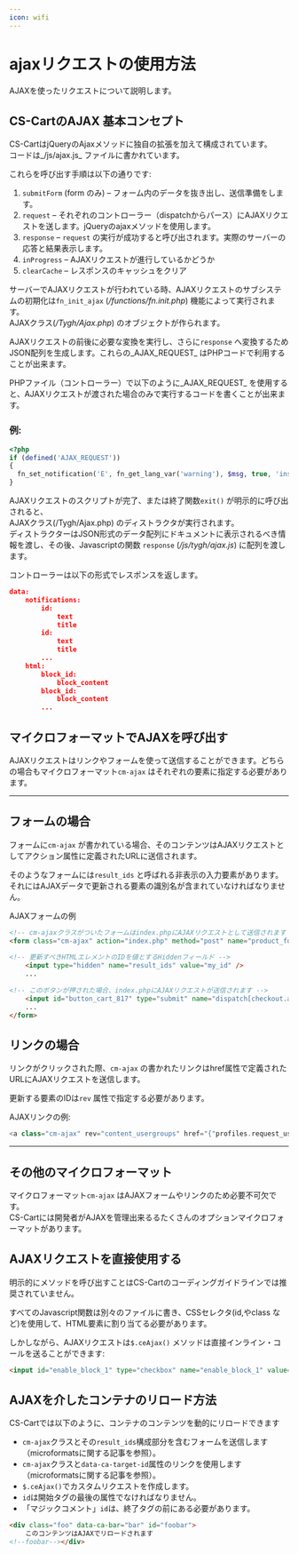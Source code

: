 ```yaml
---
icon: wifi
---
```


# ajaxリクエストの使用方法

AJAXを使ったリクエストについて説明します。

## CS-CartのAJAX 基本コンセプト

CS-CartはjQueryのAjaxメソッドに独自の拡張を加えて構成されています。\
コードは\_/js/ajax.js\_ ファイルに書かれています。

これらを呼び出す手順は以下の通りです:

1. `submitForm` (form のみ) – フォーム内のデータを抜き出し、送信準備をします。
2. `request` – それぞれのコントローラー（dispatchからパース）にAJAXリクエストを送します。jQueryのajaxメソッドを使用します。
3. `response` – `request` の実行が成功すると呼び出されます。実際のサーバーの応答と結果表示します。
4. `inProgress` – AJAXリクエストが進行しているかどうか
5. `clearCache` – レスポンスのキャッシュをクリア

サーバーでAJAXリクエストが行われている時、AJAXリクエストのサブシステムの初期化は`fn_init_ajax` (_/functions/fn.init.php_) 機能によって実行されます。\
AJAXクラス(_/Tygh/Ajax.php_) のオブジェクトが作られます。

AJAXリクエストの前後に必要な変換を実行し、さらに`response` へ変換するためJSON配列を生成します。これらの\_AJAX\_REQUEST\_ はPHPコードで利用することが出来ます。

PHPファイル（コントローラー）で以下のように\_AJAX\_REQUEST\_ を使用すると、AJAXリクエストが渡された場合のみで実行するコードを書くことが出来ます。

### 例:

```php
<?php
if (defined('AJAX_REQUEST')) 
{
  fn_set_notification('E', fn_get_lang_var('warning'), $msg, true, 'insecure_password');
}
```

AJAXリクエストのスクリプトが完了、または終了関数`exit()` が明示的に呼び出されると、\
AJAXクラス(/Tygh/Ajax.php) のディストラクタが実行されます。\
ディストラクターはJSON形式のデータ配列にドキュメントに表示されるべき情報を渡し、その後、Javascriptの関数 `response` (_/js/tygh/ajax.js_) に配列を渡します。

コントローラーは以下の形式でレスポンスを返します。

```json
data:
    notifications:
        id:
            text
            title
        id:
            text
            title
        ...
    html:
        block_id:
            block_content
        block_id:
            block_content
        ...
```

## マイクロフォーマットでAJAXを呼び出す

AJAXリクエストはリンクやフォームを使って送信することができます。どちらの場合もマイクロフォーマット`cm-ajax` はそれぞれの要素に指定する必要があります。

***

## フォームの場合

フォームに`cm-ajax` が書かれている場合、そのコンテンツはAJAXリクエストとしてアクション属性に定義されたURLに送信されます。

そのようなフォームには`result_ids` と呼ばれる非表示の入力要素があります。\
それにはAJAXデータで更新される要素の識別名が含まれていなければなりません。

AJAXフォームの例

```html
<!-- cm-ajaxクラスがついたフォームはindex.phpにAJAXリクエストとして送信されます -->
<form class="cm-ajax" action="index.php" method="post" name="product_form_817">
 
<!-- 更新すべきHTMLエレメントのIDを値とするHiddenフィールド -->
    <input type="hidden" name="result_ids" value="my_id" />
    ...
 
<!-- このボタンが押された場合、index.phpにAJAXリクエストが送信されます -->
    <input id="button_cart_817" type="submit" name="dispatch[checkout.add..817]" value="Add to cart" />
    ...
</form>
```

## リンクの場合

リンクがクリックされた際、`cm-ajax` の書かれたリンクはhref属性で定義されたURLにAJAXリクエストを送信します。

更新する要素のIDは`rev` 属性で指定する必要があります。

AJAXリンクの例:

```php
<a class="cm-ajax" rev="content_usergroups" href="{"profiles.request_usergroup?usergroup_id=`$usergroup.usergroup_id`&amp;status=`$ug_status`"|fn_url}">{$_link_text}</a>
```

***

## その他のマイクロフォーマット

マイクロフォーマット`cm-ajax` はAJAXフォームやリンクのため必要不可欠です。\
CS-Cartには開発者がAJAXを管理出来るるたくさんのオプションマイクロフォーマットがあります。

## AJAXリクエストを直接使用する

明示的にメソッドを呼び出すことはCS-Cartのコーディングガイドラインでは推奨されていません。

すべてのJavascript関数は別々のファイルに書き、CSSセレクタ(id,やclass など)を使用して、HTML要素に割り当てる必要があります。

しかしながら、AJAXリクエストは`$.ceAjax()` メソッドは直接インライン・コールを送ることができます:

```html
<input id="enable_block_1" type="checkbox" name="enable_block_1" value="Y" onclick="$.ceAjax('request', '{$index_script}?dispatch=block_manager.enable_disable&amp;block_id=1&amp;enable=' + (this.checked ? this.value : 'N'), {literal}{method: 'POST', cache: false}{/literal});" />
```

## AJAXを介したコンテナのリロード方法

CS-Cartでは以下のように、コンテナのコンテンツを動的にリロードできます

* `cm-ajax`クラスとその`result_ids`構成部分を含むフォームを送信します（microformatsに関する記事を参照）。
* `cm-ajax`クラスと`data-ca-target-id`属性のリンクを使用します（microformatsに関する記事を参照）。
* `$.ceAjax()`でカスタムリクエストを作成します。
* `id`は開始タグの最後の属性でなければなりません。
* 「マジックコメント」`id`は、終了タグの前にある必要があります。

```html
<div class="foo" data-ca-bar="bar" id="foobar">
    このコンテンツはAJAXでリロードされます
<!--foobar--></div>
```
